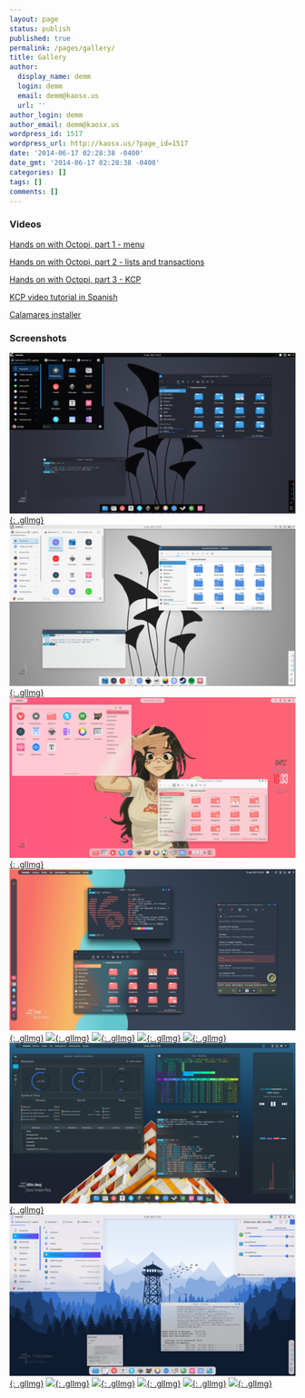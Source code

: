 ```yaml
---
layout: page
status: publish
published: true
permalink: /pages/gallery/
title: Gallery
author:
  display_name: demm
  login: demm
  email: demm@kaosx.us
  url: ''
author_login: demm
author_email: demm@kaosx.us
wordpress_id: 1517
wordpress_url: http://kaosx.us/?page_id=1517
date: '2014-06-17 02:28:38 -0400'
date_gmt: '2014-06-17 02:28:38 -0400'
categories: []
tags: []
comments: []
---
```

### Videos
[Hands on with Octopi, part 1 - menu](/media/octopi_part1a.webm)

[Hands on with Octopi, part 2 - lists and transactions](/media/octopi_part2.webm)

[Hands on with Octopi, part 3 - KCP](/media/octopi_kcp.webm)

[KCP video tutorial in Spanish](https://www.youtube.com/watch?v=4DIMhgZpfqQ&amp;autoplay=1)

[Calamares installer](https://calamares.io/images/cala2.0.mp4)

### Screenshots

[![](/img/gallery/2021/screen_20210410_1.jpg){: .glImg}](/img/gallery/2021/screen_20210410_1.jpg)
[![](/img/gallery/2021/screen_20210410_2.jpg){: .glImg}](/img/gallery/2021/screen_20210410_2.jpg)
[![](/img/gallery/2021/screen_20210410_3.jpg){: .glImg}](/img/gallery/2021/screen_20210410_3.jpg)
[![](/img/gallery/2021/screen_20210410_4.jpg){: .glImg}](/img/gallery/2021/screen_20210410_4.jpg)
[![](/img/gallery/screen_april5.png){: .glImg}](/img/gallery/screen_april5.png)
[![](/img/gallery/screen_april6.png){: .glImg}](/img/gallery/screen_april6.png)
[![](/img/gallery/screen_april7.png){: .glImg}](/img/gallery/screen_april7.png)
[![](/img/gallery/screen_april8.png){: .glImg}](/img/gallery/screen_april8.png)
[![](/img/gallery/2021/screen_20210410_5.jpg){: .glImg}](/img/gallery/2021/screen_20210410_5.jpg)
[![](/img/gallery/2021/screen_20210410_6.jpg){: .glImg}](/img/gallery/2021/screen_20210410_6.jpg)
[![](/img/gallery/screen_april11.png){: .glImg}](/img/gallery/screen_april11.png)
[![](/img/gallery/screen_april12.png){: .glImg}](/img/gallery/screen_april12.png)
[![](/img/gallery/screen_april13.png){: .glImg}](/img/gallery/screen_april13.png)
[![](/img/gallery/screen_april14.png){: .glImg}](/img/gallery/screen_april14.png)
[![](/img/gallery/screen_april15.png){: .glImg}](/img/gallery/screen_april15.png)
